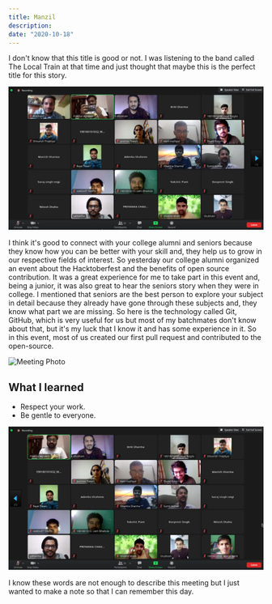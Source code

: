```yaml
---
title: Manzil
description: 
date: "2020-10-18"
---
```


I don't know that this title is good or not. I was listening to the band called The Local Train at that time and just thought that maybe this is the perfect title for this story.

![Meeting Photo](./meet1.png)

I think it's good to connect with your college alumni and seniors because they know how you can be better with your skill and, they help us to grow in our respective fields of interest. So yesterday our college alumni organized an event about the Hacktoberfest and the benefits of open source contribution. It was a great experience for me to take part in this event and, being a junior, it was also great to hear the seniors story when they were in college. I mentioned that seniors are the best person to explore your subject in detail because they already have gone through these subjects and, they know what part we are missing. So here is the technology called Git, GitHub, which is very useful for us but most of my batchmates don't know about that, but it's my luck that I know it and has some experience in it. So in this event, most of us created our first pull request and contributed to the open-source.

![Meeting Photo](./meet.png)

## What I learned 
 * Respect your work.
 * Be gentle to everyone.


![Meeting Photo](./meet2.png)


I know these words are not enough to describe this meeting but I just wanted to make a note so that I can remember this day.
